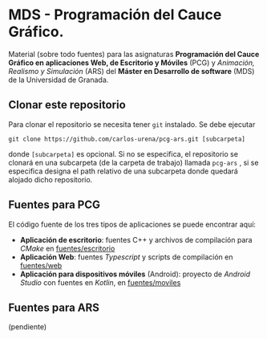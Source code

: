 # MDS - Programación del Cauce Gráfico.

Material (sobre todo fuentes) para las asignaturas **Programación del Cauce Gráfico en aplicaciones Web, de Escritorio y Móviles** (PCG) y *Animación, Realismo y Simulación* (ARS) del **Máster en Desarrollo de software** (MDS) de la Universidad de Granada.

##  Clonar este repositorio

Para clonar el repositorio se necesita tener `git` instalado. Se debe ejecutar

```
git clone https://github.com/carlos-urena/pcg-ars.git [subcarpeta]
```

donde `[subcarpeta]` es opcional. Si no se especifica, el repositorio se clonará en una subcarpeta (de la carpeta de trabajo) llamada  `pcg-ars` , si se especifica designa el path relativo de una subcarpeta donde quedará alojado dicho repositorio.

## Fuentes para PCG

El código fuente de los tres tipos de aplicaciones se puede encontrar aquí: 

+ **Aplicación de escritorio**: fuentes C++ y archivos de compilación para _CMake_ en [fuentes/escritorio](fuentes/escritorio)
+ **Aplicación Web**: fuentes _Typescript_ y scripts de compilación en [fuentes/web](fuentes/web)
+ **Aplicación para dispositivos móviles** (Android): proyecto de _Android Studio_ con fuentes en _Kotlin_, en [fuentes/moviles](fuentes/moviles)

## Fuentes para ARS 

(pendiente)

